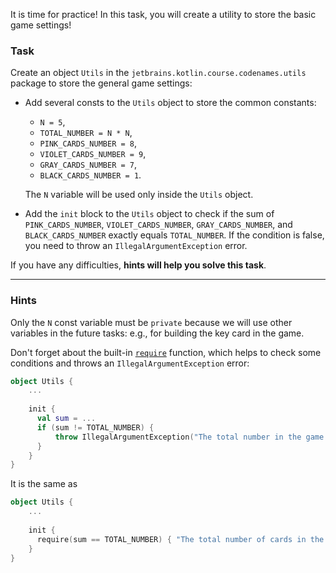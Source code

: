 It is time for practice!
In this task, you will create a utility to store the basic game settings!

### Task

Create an object `Utils` in the `jetbrains.kotlin.course.codenames.utils` package to store the general game settings:

- Add several consts to the `Utils` object to store the common constants:
  - `N = 5`, 
  - `TOTAL_NUMBER = N * N`, 
  - `PINK_CARDS_NUMBER = 8`, 
  - `VIOLET_CARDS_NUMBER = 9`, 
  - `GRAY_CARDS_NUMBER = 7`, 
  - `BLACK_CARDS_NUMBER = 1`.
  
  The `N` variable will be used only inside the `Utils` object.
- Add the `init` block to the `Utils` object to check if the sum of `PINK_CARDS_NUMBER`, `VIOLET_CARDS_NUMBER`, `GRAY_CARDS_NUMBER`, and `BLACK_CARDS_NUMBER` exactly equals `TOTAL_NUMBER`.
  If the condition is false, you need to throw an `IllegalArgumentException` error.

If you have any difficulties, **hints will help you solve this task**.

----

### Hints

<div class="hint" title="Access modifiers">
  
  Only the `N` const variable must be `private` because we will use other variables in the future tasks: 
  e.g., for building the key card in the game.
</div>

<div class="hint" title="The require built-in function">
  
Don't forget about the built-in [`require`](https://kotlinlang.org/api/latest/jvm/stdlib/kotlin/require.html) function, which helps to check some conditions and throws an `IllegalArgumentException` error:

```kotlin
object Utils {
    ...
  
    init {
      val sum = ...
      if (sum != TOTAL_NUMBER) {
          throw IllegalArgumentException("The total number in the game must be: $TOTAL_NUMBER")
      }
    }
}
```

It is the same as 

```kotlin
object Utils {
    ...
  
    init {
      require(sum == TOTAL_NUMBER) { "The total number of cards in the game must be: $TOTAL_NUMBER" }
    }
}
```

</div>

